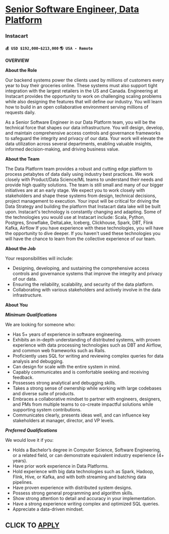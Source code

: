 # [Senior Software Engineer, Data Platform](https://www.remotewlb.com/apply/senior-software-engineer-data-platform-121510)  
### Instacart  
#### `💰 USD $192,000~$213,000` `🌎 USA - Remote`  

**OVERVIEW**

**About the Role**

Our backend systems power the clients used by millions of customers every year to buy their groceries online. These systems must also support tight integration with the largest retailers in the US and Canada. Engineering at Instacart provides the opportunity to work on challenging scaling problems while also designing the features that will define our industry. You will learn how to build in an open collaborative environment serving millions of requests daily.

As a Senior Software Engineer in our Data Platform team, you will be the technical force that shapes our data infrastructure. You will design, develop, and maintain comprehensive access controls and governance frameworks to safeguard the integrity and privacy of our data. Your work will elevate the data utilization across several departments, enabling valuable insights, informed decision-making, and driving business value.

**About the Team**

The Data Platform team provides a robust and cutting edge platform to process petabytes of data daily using industry best practices. We work closely with Product/Data Science/ML teams to understand their needs and provide high quality solutions. The team is still small and many of our bigger initiatives are at an early stage. We expect you to work closely with stakeholders and shape these systems from design, technical decisions, project management to execution. Your input will be critical for driving the Data Strategy and building the platform that Instacart data lake will be built upon. Instacart's technology is constantly changing and adapting. Some of the technologies you would use at Instacart include: Scala, Python, Postgres, Snowflake, DeltaLake, Iceberg, Clickhouse, Spark, DBT, Flink Kafka, Airflow If you have experience with these technologies, you will have the opportunity to dive deeper. If you haven't used these technologies you will have the chance to learn from the
collective experience of our team.

**About the Job**

Your responsibilities will include:

  * Designing, developing, and sustaining the comprehensive access controls and governance systems that improve the integrity and privacy of our data.
  * Ensuring the reliability, scalability, and security of the data platform.
  * Collaborating with various stakeholders and actively involve in the data infrastructure.

**About You**

**_Minimum Qualifications_**

We are looking for someone who:

  * Has 5+ years of experience in software engineering.
  * Exhibits an in-depth understanding of distributed systems, with proven experience with data processing technologies such as DBT and Airflow, and common web frameworks such as Rails.
  * Proficiently uses SQL for writing and reviewing complex queries for data analysis and debugging.
  * Can design for scale with the entire system in mind.
  * Capably communicates and is comfortable seeking and receiving feedback.
  * Possesses strong analytical and debugging skills.
  * Takes a strong sense of ownership while working with large codebases and diverse suite of products.
  * Embraces a collaborative mindset to partner with engineers, designers, and PMs from multiple teams to co-create impactful solutions while supporting system contributions.
  * Communicates clearly, presents ideas well, and can influence key stakeholders at manager, director, and VP levels.

**_Preferred Qualifications_**

We would love it if you:

  * Holds a Bachelor’s degree in Computer Science, Software Engineering, or a related field, or can demonstrate equivalent industry experience (4+ years).
  * Have prior work experience in Data Platforms.
  * Hold experience with big data technologies such as Spark, Hadoop, Flink, Hive, or Kafka, and with both streaming and batching data pipelines.
  * Have proven experience with distributed system designs.
  * Possess strong general programming and algorithm skills.
  * Show strong attention to detail and accuracy in your implementation.
  * Have a strong experience writing complex and optimized SQL queries.
  * Appreciate a data-driven mindset.

  
## CLICK TO [APPLY](https://www.remotewlb.com/apply/senior-software-engineer-data-platform-121510)


